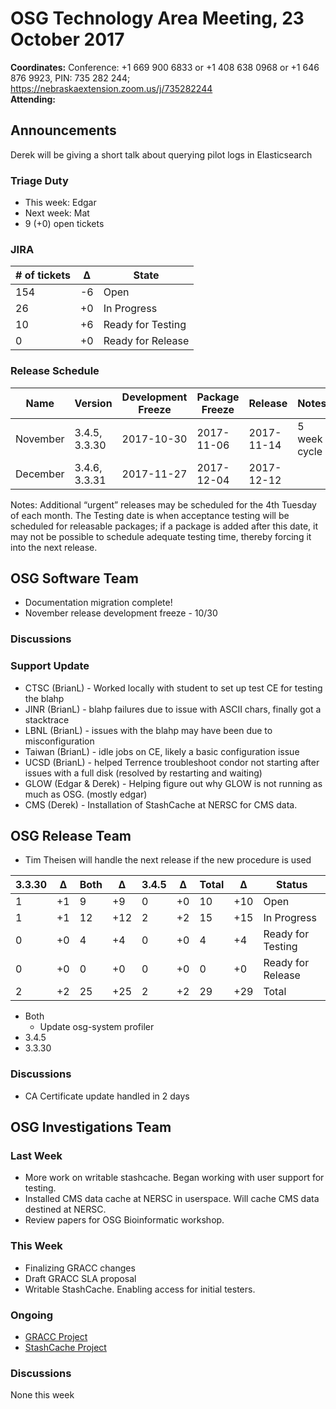 # OSG Technology Area Meeting, 23 October 2017

**Coordinates:** Conference: +1 669 900 6833  or +1 408 638 0968  or +1 646 876 9923, PIN: 735 282 244; <https://nebraskaextension.zoom.us/j/735282244>  
**Attending:** 

## Announcements

Derek will be giving a short talk about querying pilot logs in Elasticsearch

### Triage Duty

-   This week: Edgar
-   Next week: Mat
-   9 (+0) open tickets


### JIRA

| # of tickets | &Delta; | State             |
|------------ |------- |----------------- |
| 154          | -6      | Open              |
| 26           | +0      | In Progress       |
| 10            | +6      | Ready for Testing |
| 0            | +0     | Ready for Release |


### Release Schedule

| Name     | Version       | Development Freeze | Package Freeze | Release    | Notes        |
|-------- |------------- |------------------ |-------------- |---------- |------------ |
| November | 3.4.5, 3.3.30 | 2017-10-30         | 2017-11-06     | 2017-11-14 | 5 week cycle |
| December | 3.4.6, 3.3.31 | 2017-11-27         | 2017-12-04     | 2017-12-12 |              |

Notes: Additional “urgent” releases may be scheduled for the 4th Tuesday of each month. The Testing date is when acceptance testing will be scheduled for releasable packages; if a package is added after this date, it may not be possible to schedule adequate testing time, thereby forcing it into the next release.  


## OSG Software Team

-   Documentation migration complete!
-   November release development freeze - 10/30

### Discussions



### Support Update

-   CTSC (BrianL) - Worked locally with student to set up test CE for testing the blahp
-   JINR (BrianL) - blahp failures due to issue with ASCII chars, finally got a stacktrace
-   LBNL (BrianL) - issues with the blahp may have been due to misconfiguration
-   Taiwan (BrianL) - idle jobs on CE, likely a basic configuration issue
-   UCSD (BrianL) - helped Terrence troubleshoot condor not starting after issues with a full disk (resolved by restarting and waiting)
-   GLOW (Edgar & Derek) - Helping figure out why GLOW is not running as much as OSG. (mostly edgar)
-   CMS (Derek) - Installation of StashCache at NERSC for CMS data.

## OSG Release Team

- Tim Theisen will handle the next release if the new procedure is used

| 3.3.30 | &Delta; | Both | &Delta; | 3.4.5 | &Delta; | Total | &Delta; | Status            |
|------- |-------- |----- |-------- |------ |-------- |------ |-------- |------------------ |
|  1     |  +1     |  9   |  +9     |  0    |  +0     | 10    | +10     | Open              |
|  1     |  +1     | 12   | +12     |  2    |  +2     | 15    | +15     | In Progress       |
|  0     |  +0     |  4   |  +4     |  0    |  +0     |  4    |  +4     | Ready for Testing |
|  0     |  +0     |  0   |  +0     |  0    |  +0     |  0    |  +0     | Ready for Release |
|  2     |  +2     | 25   | +25     |  2    |  +2     | 29    | +29     | Total             |

-   Both
    -   Update osg-system profiler
-   3.4.5
-   3.3.30


### Discussions

- CA Certificate update handled in 2 days

## OSG Investigations Team


### Last Week


-   More work on writable stashcache.  Began working with user support for testing.
-   Installed CMS data cache at NERSC in userspace.  Will cache CMS data destined at NERSC.
-   Review papers for OSG Bioinformatic workshop.

### This Week

-   Finalizing GRACC changes
-   Draft GRACC SLA proposal
-   Writable StashCache. Enabling access for initial testers.


### Ongoing

-   [GRACC Project](https://jira.opensciencegrid.org/projects/GRACC/)
-   [StashCache Project](https://opensciencegrid.github.io/StashCache/)


### Discussions

None this week

